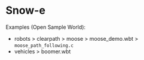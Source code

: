 # Snow-e


Examples (Open Sample World):

* robots > clearpath > moose > moose_demo.wbt > ```moose_path_following.c```
* vehicles > boomer.wbt
